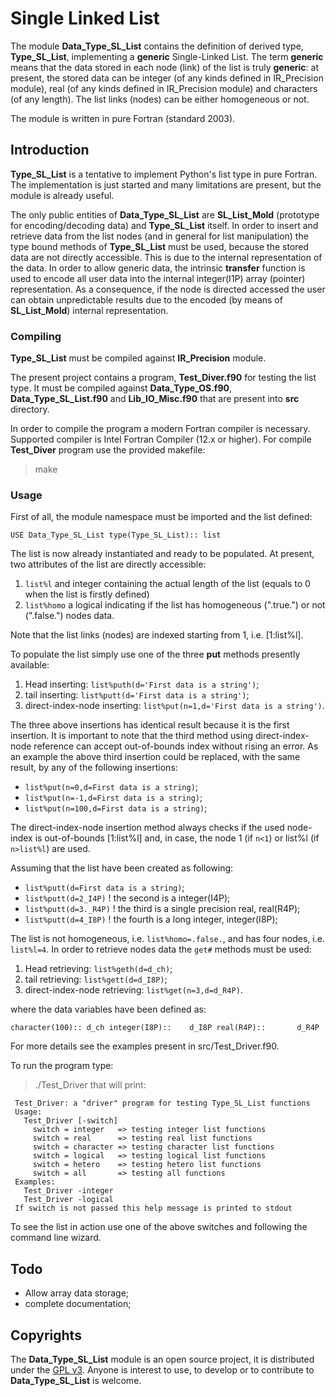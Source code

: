 # Single Linked List

The module __Data\_Type\_SL\_List__ contains the definition of derived type, __Type\_SL\_List__, implementing a __generic__ Single-Linked List. The term __generic__ means that the data stored in each node (link) of the list is truly __generic__: at present, the stored data can be integer (of any kinds defined in IR\_Precision module), real (of any kinds defined in IR\_Precision module) and characters (of any length). The list links (nodes) can be either homogeneous or not.

The module is written in pure Fortran (standard 2003).

## Introduction

__Type\_SL\_List__ is a tentative to implement Python's list type in pure Fortran. The implementation is just started and many limitations are present, but the module is already useful.

The only public entities of __Data\_Type\_SL\_List__  are __SL\_List\_Mold__ (prototype for encoding/decoding data) and __Type\_SL\_List__ itself. In order to insert and retrieve data from the list nodes (and in general for list manipulation) the type bound methods of __Type\_SL\_List__ must be used, because the stored data are not directly accessible. This is due to the internal representation of the data. In order to allow generic data, the intrinsic __transfer__ function is used to encode all user data into the internal integer(I1P) array (pointer) representation. As a consequence, if the node is directed accessed the user can obtain unpredictable results due to the encoded (by means of __SL\_List\_Mold__) internal representation.

### Compiling

 __Type\_SL\_List__ must be compiled against __IR\_Precision__ module.

 The present project contains a program, __Test\_Diver.f90__ for testing the list type. It must be compiled against __Data\_Type\_OS.f90__, __Data\_Type\_SL\_List.f90__ and __Lib\_IO\_Misc.f90__ that are present into __src__ directory.

 In order to compile the program a modern Fortran compiler is necessary. Supported compiler is Intel Fortran Compiler (12.x or higher). For compile __Test\_Diver__ program use the provided makefile:

> make

### Usage

First of all, the module namespace must be imported and the list defined:

`USE Data_Type_SL_List
type(Type_SL_List):: list`

The list is now already instantiated and ready to be populated. At present, two attributes of the list are directly accessible:

1. `list%l` and integer containing the actual length of the list (equals to 0 when the list is firstly defined)
2. `list%homo` a logical indicating if the list has homogeneous (".true.") or not (".false.") nodes data.

Note that the list links (nodes) are indexed starting from 1, i.e. [1:list%l].

To populate the list simply use one of the three __put__ methods presently available:

1. Head inserting: ``list%puth(d='First data is a string')``;
2. tail inserting: ``list%putt(d='First data is a string')``;
3. direct-index-node inserting: ``list%put(n=1,d='First data is a string')``.

The three above insertions has identical result because it is the first insertion. It is important to note that the third method using direct-index-node reference can accept out-of-bounds index without rising an error. As an example the above third insertion could be replaced, with the same result, by any of the following insertions:

- ``list%put(n=0,d=First data is a string)``;
- ``list%put(n=-1,d=First data is a string)``;
- ``list%put(n=100,d=First data is a string)``;

The direct-index-node insertion method always checks if the used node-index is out-of-bounds [1:list%l] and, in case, the node 1 (if `n<1`) or list%l (if `n>list%l`) are used.

Assuming that the list have been created as following:

- ``list%putt(d=First data is a string)``;
- `list%putt(d=2_I4P)` ! the second is a integer(I4P);
- `list%putt(d=3._R4P)` ! the third is a single precision real, real(R4P);
- `list%putt(d=4_I8P)` ! the fourth is a long integer, integer(I8P);

The list is not homogeneous, i.e. `list%homo=.false.`, and has four nodes, i.e. `list%l=4`. In order to retrieve nodes data the `get#` methods must be used:

1. Head retrieving: `list%geth(d=d_ch)`;
2. tail retrieving: `list%gett(d=d_I8P)`;
3. direct-index-node retrieving: `list%get(n=3,d=d_R4P)`.

where the data variables have been defined as:

`character(100):: d_ch
integer(I8P)::    d_I8P
real(R4P)::       d_R4P`

For more details see the examples present in src/Test\_Driver.f90.

To run the program type:

> ./Test\_Driver
that will print:

     Test_Driver: a "driver" program for testing Type_SL_List functions
     Usage:
       Test_Driver [-switch]
         switch = integer   => testing integer list functions
         switch = real      => testing real list functions
         switch = character => testing character list functions
         switch = logical   => testing logical list functions
         switch = hetero    => testing hetero list functions
         switch = all       => testing all functions
     Examples:
       Test_Driver -integer
       Test_Driver -logical
     If switch is not passed this help message is printed to stdout

To see the list in action use one of the above switches and following the command line wizard.

## Todo

- Allow array data storage;
- complete documentation;

## Copyrights

The __Data\_Type\_SL\_List__ module is an open source project, it is distributed under the [GPL v3](http://www.gnu.org/licenses/gpl-3.0.html). Anyone is interest to use, to develop or to contribute to __Data\_Type\_SL\_List__ is welcome.
